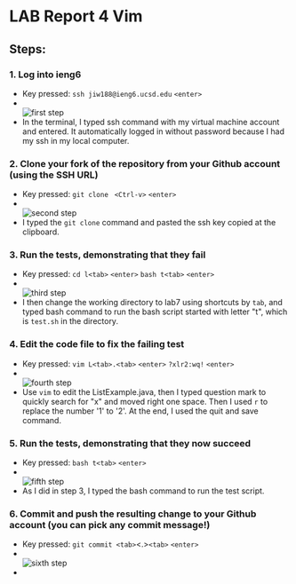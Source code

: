 # **LAB Report 4 Vim**

## **Steps:**
### 1. Log into ieng6       
- Key pressed: ```ssh jiw188@ieng6.ucsd.edu``` ```<enter>```
- <br>![first step](https://igiotto12.github.io/cse15l-lab-reports/screenshots/p1-lab4.png)
- In the terminal, I typed ssh command with my virtual machine account and entered. It automatically logged in without password because I had my ssh  in my local computer.
        
### 2. Clone your fork of the repository from your Github account (using the SSH URL)      
- Key pressed: ```git clone ``` ```<Ctrl-v>``` ```<enter>```
- <br>![second step](https://igiotto12.github.io/cse15l-lab-reports/screenshots/p2-lab4.png)
- I typed the ```git clone``` command and pasted the ssh key copied at the clipboard.
            
### 3. Run the tests, demonstrating that they fail
- Key pressed: ```cd l<tab>``` ```<enter>``` ```bash t<tab>``` ```<enter>```
- <br>![third step](https://igiotto12.github.io/cse15l-lab-reports/screenshots/p3-lab4.png)
- I then change the working directory to lab7 using shortcuts by ```tab```, and typed bash command to run the bash script started with letter "t", which is ```test.sh``` in the directory.
        
### 4. Edit the code file to fix the failing test
- Key pressed: ```vim L<tab>.<tab>``` ```<enter>``` ```?xlr2:wq!``` ```<enter>```
- <br>![fourth step](https://igiotto12.github.io/cse15l-lab-reports/screenshots/p4-lab4.png)
- Use ```vim``` to edit the ListExample.java, then I typed question mark to quickly search for "x" and moved right one space. Then I used ```r``` to replace the number '1' to '2'. At the end, I used the quit and save command. 

### 5. Run the tests, demonstrating that they now succeed
- Key pressed: ```bash t<tab>``` ```<enter>```
- <br>![fifth step](https://igiotto12.github.io/cse15l-lab-reports/screenshots/p5-lab4.png)
- As I did in step 3, I typed the bash command to run the test script. 

### 6. Commit and push the resulting change to your Github account (you can pick any commit message!)
- Key pressed: ```git commit <tab>```<.>```<tab>``` ```<enter>```
- <br>![sixth step](https://igiotto12.github.io/cse15l-lab-reports/screenshots/p6-lab4.png)
- 
